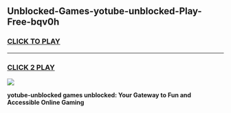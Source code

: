 
## Unblocked-Games-yotube-unblocked-Play-Free-bqv0h
<h3>
<a href="https://premium76.site?title=yotube-unblocked&ref=20M">CLICK TO PLAY</a></h3>
<hr>

<h3>
<a href="https://premium76.site?title=yotube-unblocked&ref=20M">CLICK 2 PLAY</a>
  
</h3>

<a href="https://premium76.site?title=yotube-unblocked&ref=19M"><img src="https://clearcache.store/games.png"></a>


**yotube-unblocked games unblocked: Your Gateway to Fun and Accessible Online Gaming**
